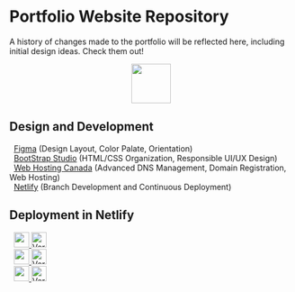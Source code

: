 # Portfolio Website Repository 
A history of changes made to the portfolio will be reflected here, including initial design ideas. 
Check them out!<br>

<p align="center">
    <a href="https://www.arfazhxss.ca/">
        <img src="https://img.shields.io/badge/_www.arfazhxss.ca-LINK?logo=codecademy&style=flat&color=0D1117&logoColor=white&link=https%3A%2F%2Fwww.arfazhxss.ca" height="70">
    </a>
</p> 

## Design and Development
&nbsp; [Figma](https://www.figma.com/) (Design Layout, Color Palate, Orientation) <br>
&nbsp; [BootStrap Studio](https://bootstrapstudio.io/) (HTML/CSS Organization, Responsible UI/UX Design)<br>
&nbsp; [Web Hosting Canada](https://whc.ca/en) (Advanced DNS Management, Domain Registration, Web Hosting)<br>
&nbsp; [Netlify](https://www.netlify.com/) (Branch Development and Continuous Deployment)<br>

## Deployment in Netlify 

&nbsp; <a href="https://arfazhxss-v1.netlify.app"> <img src="https://img.shields.io/badge/_Version_1_Build-LINK?logo=
sfml&color=white&logoColor=black" height="27"> </a>
<a href="https://app.netlify.com/sites/arfazhxss-v1/deploys"><img src="https://api.netlify.com/api/v1/badges/51e54bfe-b25e-4d10-b1b2-7ea7bd590b25/deploy-status" alt="Version 1 Build" height="27"></a> <br>
&nbsp; <a href="https://arfazhxss-v2.netlify.app"> <img src="https://img.shields.io/badge/_Version_2_Build-LINK?logo=
sfml&color=white&logoColor=black" height="27"> </a>
<a href="https://app.netlify.com/sites/arfazhxss-v2/deploys"><img src="https://api.netlify.com/api/v1/badges/ae8662ab-e561-4527-9dbe-375fcbe08083/deploy-status" alt="Version 2 Build" height="27"> </a> <br> 
&nbsp; <a href="https://arfazhxss-v3.netlify.app"> <img src="https://img.shields.io/badge/_Version_3_Build-LINK?&logo=
sfml&color=white&logoColor=black" height="27"> </a>
<a href="https://app.netlify.com/sites/arfazhxss-v3/deploys"><img src="https://api.netlify.com/api/v1/badges/cfe5fda1-9655-4d69-ba9e-0ef6c2907b96/deploy-status" alt="Version 3 Build" height="27"> </a> <br>

